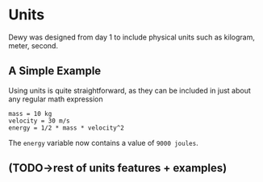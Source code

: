 # Units

Dewy was designed from day 1 to include physical units such as kilogram, meter, second. 

## A Simple Example

Using units is quite straightforward, as they can be included in just about any regular math expression

```dewy
mass = 10 kg
velocity = 30 m/s
energy = 1/2 * mass * velocity^2
```

The `energy` variable now contains a value of `9000 joules`.

## (TODO->rest of units features + examples)